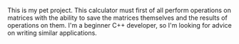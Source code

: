 This is my pet project. This calculator must first of all perform operations on matrices with the ability to save the matrices themselves and the results of operations on them. I'm a beginner C++ developer, so I'm looking for advice on writing similar applications.
